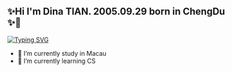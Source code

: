 ## ✨Hi I'm Dina TIAN. 2005.09.29 born in ChengDu ✨👋

[![Typing SVG](https://readme-typing-svg.demolab.com/In+all+the+shabby+fading,+please+shine+foreverFirst+line+of+text;Second+line+of+text)](https://git.io/typing-svg)

- 🔭 I’m currently study in Macau
- 🌱 I’m currently learning CS
